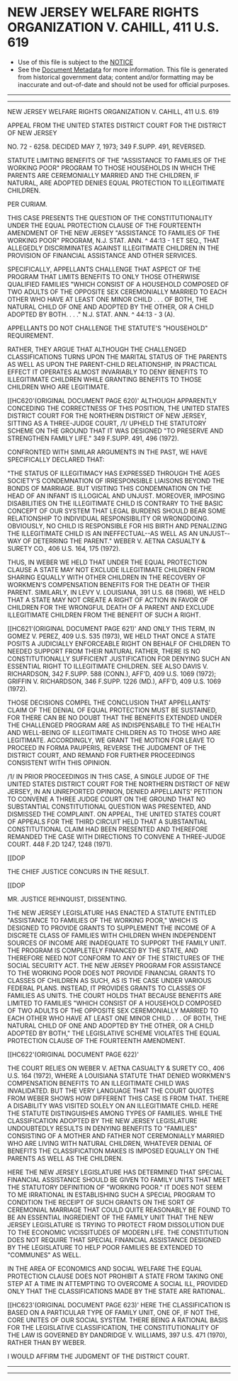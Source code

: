 ---
---

# NEW JERSEY WELFARE RIGHTS ORGANIZATION V. CAHILL, 411 U.S. 619

* Use of this file is subject to the [NOTICE](https://github.com/publicdocs/notice/blob/master/NOTICE)
* See the [Document Metadata](../../../) for more information.
  This file is generated from historical government data; content and/or formatting may be inaccurate and out-of-date and should not be used for official purposes.

----------
----------

NEW JERSEY WELFARE RIGHTS ORGANIZATION V. CAHILL, 411 U.S. 619

APPEAL FROM THE UNITED STATES DISTRICT COURT FOR THE DISTRICT OF NEW JERSEY

NO. 72 - 6258.  DECIDED MAY 7, 1973; 349 F.SUPP.  491, REVERSED.

STATUTE LIMITING BENEFITS OF THE "ASSISTANCE TO FAMILIES OF THE WORKING POOR" PROGRAM TO THOSE HOUSEHOLDS IN WHICH THE PARENTS ARE CEREMONIALLY MARRIED AND THE CHILDREN, IF NATURAL, ARE ADOPTED DENIES EQUAL PROTECTION TO ILLEGITIMATE CHILDREN.

PER CURIAM.

THIS CASE PRESENTS THE QUESTION OF THE CONSTITUTIONALITY UNDER THE EQUAL PROTECTION CLAUSE OF THE FOURTEENTH AMENDMENT OF THE NEW JERSEY "ASSISTANCE TO FAMILIES OF THE WORKING POOR" PROGRAM, N.J. STAT. ANN. ^ 44:13 - 1 ET SEQ., THAT ALLEGEDLY DISCRIMINATES AGAINST ILLEGITIMATE CHILDREN IN THE PROVISION OF FINANCIAL ASSISTANCE AND OTHER SERVICES.

SPECIFICALLY, APPELLANTS CHALLENGE THAT ASPECT OF THE PROGRAM THAT LIMITS BENEFITS TO ONLY THOSE OTHERWISE QUALIFIED FAMILIES "WHICH CONSIST OF A HOUSEHOLD COMPOSED OF TWO ADULTS OF THE OPPOSITE SEX CEREMONIALLY MARRIED TO EACH OTHER WHO HAVE AT LEAST ONE MINOR CHILD . . . OF BOTH, THE NATURAL CHILD OF ONE AND ADOPTED BY THE OTHER, OR A CHILD ADOPTED BY BOTH.  . . ."  N.J. STAT. ANN. ^ 44:13 - 3 (A).

APPELLANTS DO NOT CHALLENGE THE STATUTE'S "HOUSEHOLD" REQUIREMENT.

RATHER, THEY ARGUE THAT ALTHOUGH THE CHALLENGED CLASSIFICATIONS TURNS UPON THE MARITAL STATUS OF THE PARENTS AS WELL AS UPON THE PARENT-CHILD RELATIONSHIP, IN PRACTICAL EFFECT IT OPERATES ALMOST INVARIABLY TO DENY BENEFITS TO ILLEGITIMATE CHILDREN WHILE GRANTING BENEFITS TO THOSE CHILDREN WHO ARE LEGITIMATE.

\[\[HC620'(ORIGINAL DOCUMENT PAGE 620)'  ALTHOUGH APPARENTLY CONCEDING THE CORRECTNESS OF THIS POSITION, THE UNITED STATES DISTRICT COURT FOR THE NORTHERN DISTRICT OF NEW JERSEY, SITTING AS A THREE-JUDGE COURT, /1/  UPHELD THE STATUTORY SCHEME ON THE GROUND THAT IT WAS DESIGNED "TO PRESERVE AND STRENGTHEN FAMILY LIFE."  349 F.SUPP.  491, 496 (1972).

CONFRONTED WITH SIMILAR ARGUMENTS IN THE PAST, WE HAVE SPECIFICALLY DECLARED THAT:

"THE STATUS OF ILLEGITIMACY HAS EXPRESSED THROUGH THE AGES SOCIETY'S CONDEMNATION OF IRRESPONSIBLE LIAISONS BEYOND THE BONDS OF MARRIAGE.  BUT VISITING THIS CONDEMNATION ON THE HEAD OF AN INFANT IS ILLOGICAL AND UNJUST.  MOREOVER, IMPOSING DISABILITIES ON THE ILLEGITIMATE CHILD IS CONTRARY TO THE BASIC CONCEPT OF OUR SYSTEM THAT LEGAL BURDENS SHOULD BEAR SOME RELATIONSHIP TO INDIVIDUAL RESPONSIBILITY OR WRONGDOING.  OBVIOUSLY, NO CHILD IS RESPONSIBLE FOR HIS BIRTH AND PENALIZING THE ILLEGITIMATE CHILD IS AN INEFFECTUAL--AS WELL AS AN UNJUST--WAY OF DETERRING THE PARENT."  WEBER V. AETNA CASUALTY & SURETY CO., 406 U.S. 164, 175 (1972).

THUS, IN WEBER WE HELD THAT UNDER THE EQUAL PROTECTION CLAUSE A STATE MAY NOT EXCLUDE ILLEGITIMATE CHILDREN FROM SHARING EQUALLY WITH OTHER CHILDREN IN THE RECOVERY OF WORKMEN'S COMPENSATION BENEFITS FOR THE DEATH OF THEIR PARENT.  SIMILARLY, IN LEVY V. LOUISIANA, 391 U.S. 68 (1968), WE HELD THAT A STATE MAY NOT CREATE A RIGHT OF ACTION IN FAVOR OF CHILDREN FOR THE WRONGFUL DEATH OF A PARENT AND EXCLUDE ILLEGITIMATE CHILDREN FROM THE BENEFIT OF SUCH A RIGHT.

\[\[HC621'(ORIGINAL DOCUMENT PAGE 621)'  AND ONLY THIS TERM, IN GOMEZ V. PEREZ, 409 U.S. 535 (1973), WE HELD THAT ONCE A STATE POSITS A JUDICIALLY ENFORCEABLE RIGHT ON BEHALF OF CHILDREN TO NEEDED SUPPORT FROM THEIR NATURAL FATHER, THERE IS NO CONSTITUTIONALLY SUFFICIENT JUSTIFICATION FOR DENYING SUCH AN ESSENTIAL RIGHT TO ILLEGITIMATE CHILDREN.  SEE ALSO DAVIS V. RICHARDSON, 342 F.SUPP.  588 (CONN.), AFF'D, 409 U.S. 1069 (1972); GRIFFIN V. RICHARDSON, 346 F.SUPP.  1226 (MD.), AFF'D, 409 U.S. 1069 (1972).

THOSE DECISIONS COMPEL THE CONCLUSION THAT APPELLANTS' CLAIM OF THE DENIAL OF EQUAL PROTECTION MUST BE SUSTAINED, FOR THERE CAN BE NO DOUBT THAT THE BENEFITS EXTENDED UNDER THE CHALLENGED PROGRAM ARE AS INDISPENSABLE TO THE HEALTH AND WELL-BEING OF ILLEGITIMATE CHILDREN AS TO THOSE WHO ARE LEGITIMATE.  ACCORDINGLY, WE GRANT THE MOTION FOR LEAVE TO PROCEED IN FORMA PAUPERIS, REVERSE THE JUDGMENT OF THE DISTRICT COURT, AND REMAND FOR FURTHER PROCEEDINGS CONSISTENT WITH THIS OPINION.

/1/  IN PRIOR PROCEEDINGS IN THIS CASE, A SINGLE JUDGE OF THE UNITED STATES DISTRICT COURT FOR THE NORTHERN DISTRICT OF NEW JERSEY, IN AN UNREPORTED OPINION, DENIED APPELLANTS' PETITION TO CONVENE A THREE JUDGE COURT ON THE GROUND THAT NO SUBSTANTIAL CONSTITUTIONAL QUESTION WAS PRESENTED, AND DISMISSED THE COMPLAINT.  ON APPEAL, THE UNITED STATES COURT OF APPEALS FOR THE THIRD CIRCUIT HELD THAT A SUBSTANTIAL CONSTITUTIONAL CLAIM HAD BEEN PRESENTED AND THEREFORE REMANDED THE CASE WITH DIRECTIONS TO CONVENE A THREE-JUDGE COURT.  448 F.2D 1247, 1248 (1971).

\[\[DOP

THE CHIEF JUSTICE CONCURS IN THE RESULT.

\[\[DOP

MR. JUSTICE REHNQUIST, DISSENTING.

THE NEW JERSEY LEGISLATURE HAS ENACTED A STATUTE ENTITLED "ASSISTANCE TO FAMILIES OF THE WORKING POOR," WHICH IS DESIGNED TO PROVIDE GRANTS TO SUPPLEMENT THE INCOME OF A DISCRETE CLASS OF FAMILIES WITH CHILDREN WHEN INDEPENDENT SOURCES OF INCOME ARE INADEQUATE TO SUPPORT THE FAMILY UNIT.  THE PROGRAM IS COMPLETELY FINANCED BY THE STATE, AND THEREFORE NEED NOT CONFORM TO ANY OF THE STRICTURES OF THE SOCIAL SECURITY ACT.  THE NEW JERSEY PROGRAM FOR ASSISTANCE TO THE WORKING POOR DOES NOT PROVIDE FINANCIAL GRANTS TO CLASSES OF CHILDREN AS SUCH, AS IS THE CASE UNDER VARIOUS FEDERAL PLANS.  INSTEAD, IT PROVIDES GRANTS TO CLASSES OF FAMILIES AS UNITS.  THE COURT HOLDS THAT BECAUSE BENEFITS ARE LIMITED TO FAMILIES "WHICH CONSIST OF A HOUSEHOLD COMPOSED OF TWO ADULTS OF THE OPPOSITE SEX CEREMONIALLY MARRIED TO EACH OTHER WHO HAVE AT LEAST ONE MINOR CHILD . . . OF BOTH, THE NATURAL CHILD OF ONE AND ADOPTED BY THE OTHER, OR A CHILD ADOPTED BY BOTH," THE LEGISLATIVE SCHEME VIOLATES THE EQUAL PROTECTION CLAUSE OF THE FOURTEENTH AMENDMENT.

\[\[HC622'(ORIGINAL DOCUMENT PAGE 622)'

THE COURT RELIES ON WEBER V. AETNA CASUALTY & SURETY CO., 406 U.S. 164 (1972), WHERE A LOUISIANA STATUTE THAT DENIED WORKMEN'S COMPENSATION BENEFITS TO AN ILLEGITIMATE CHILD WAS INVALIDATED.  BUT THE VERY LANGUAGE THAT THE COURT QUOTES FROM WEBER SHOWS HOW DIFFERENT THIS CASE IS FROM THAT.  THERE A DISABILITY WAS VISITED SOLELY ON AN ILLEGITIMATE CHILD.  HERE THE STATUTE DISTINGUISHES AMONG TYPES OF FAMILIES.  WHILE THE CLASSIFICATION ADOPTED BY THE NEW JERSEY LEGISLATURE UNDOUBTEDLY RESULTS IN DENYING BENEFITS TO "FAMILIES" CONSISTING OF A MOTHER AND FATHER NOT CEREMONIALLY MARRIED WHO ARE LIVING WITH NATURAL CHILDREN, WHATEVER DENIAL OF BENEFITS THE CLASSIFICATION MAKES IS IMPOSED EQUALLY ON THE PARENTS AS WELL AS THE CHILDREN.

HERE THE NEW JERSEY LEGISLATURE HAS DETERMINED THAT SPECIAL FINANCIAL ASSISTANCE SHOULD BE GIVEN TO FAMILY UNITS THAT MEET THE STATUTORY DEFINITION OF "WORKING POOR."  IT DOES NOT SEEM TO ME IRRATIONAL IN ESTABLISHING SUCH A SPECIAL PROGRAM TO CONDITION THE RECEIPT OF SUCH GRANTS ON THE SORT OF CEREMONIAL MARRIAGE THAT COULD QUITE REASONABLY BE FOUND TO BE AN ESSENTIAL INGREDIENT OF THE FAMILY UNIT THAT THE NEW JERSEY LEGISLATURE IS TRYING TO PROTECT FROM DISSOLUTION DUE TO THE ECONOMIC VICISSITUDES OF MODERN LIFE.  THE CONSTITUTION DOES NOT REQUIRE THAT SPECIAL FINANCIAL ASSISTANCE DESIGNED BY THE LEGISLATURE TO HELP POOR FAMILIES BE EXTENDED TO "COMMUNES" AS WELL.

IN THE AREA OF ECONOMICS AND SOCIAL WELFARE THE EQUAL PROTECTION CLAUSE DOES NOT PROHIBIT A STATE FROM TAKING ONE STEP AT A TIME IN ATTEMPTING TO OVERCOME A SOCIAL ILL, PROVIDED ONLY THAT THE CLASSIFICATIONS MADE BY THE STATE ARE RATIONAL.

\[\[HC623'(ORIGINAL DOCUMENT PAGE 623)'  HERE THE CLASSIFICATION IS BASED ON A PARTICULAR TYPE OF FAMILY UNIT, ONE OF, IF NOT THE, CORE UNITES OF OUR SOCIAL SYSTEM.  THERE BEING A RATIONAL BASIS FOR THE LEGISLATIVE CLASSIFICATION, THE CONSTITUTIONALITY OF THE LAW IS GOVERNED BY DANDRIDGE V. WILLIAMS, 397 U.S. 471 (1970), RATHER THAN BY WEBER.

I WOULD AFFIRM THE JUDGMENT OF THE DISTRICT COURT.


----------
----------

